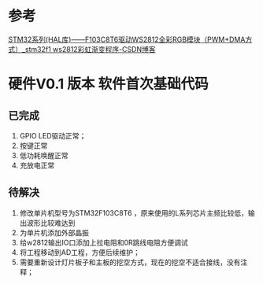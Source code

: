 # 参考

[STM32系列(HAL库)——F103C8T6驱动WS2812全彩RGB模块（PWM+DMA方式）_stm32f1 ws2812彩虹渐变程序-CSDN博客](https://blog.csdn.net/lwb450921/article/details/124046605)



# 硬件V0.1 版本 软件首次基础代码

## 已完成

1. GPIO LED驱动正常；
2. 按键正常
3. 低功耗唤醒正常
4. 充放电正常

## 待解决
1. 修改单片机型号为STM32F103C8T6 ，原来使用的L系列芯片主频比较低，输出波形比较难达到
2. 为单片机添加外部晶振
3. 给w2812输出IO口添加上拉电阻和0R跳线电阻方便调试
4. 将工程移动到AD工程，方便后续维护；
5. 需要重新设计灯片板子和主板的挖空方式，现在的挖空不适合接线，没有注释；

